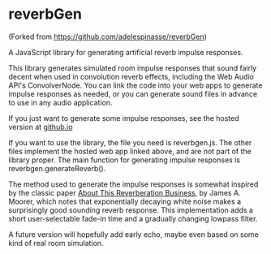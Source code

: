 reverbGen
=========

(Forked from https://github.com/adelespinasse/reverbGen)

A JavaScript library for generating artificial reverb impulse responses.

This library generates simulated room impulse responses that sound fairly decent when used in convolution reverb effects, including the Web Audio API's ConvolverNode. You can link the code into your web apps to generate impulse responses as needed, or you can generate sound files in advance to use in any audio application.

If you just want to generate some impulse responses, see the hosted
version at [github.io](../blob/gh-pages)

If you want to use the library, the file you need is reverbgen.js. The other files implement the hosted web app linked above, and are not part of the library proper. The main function for generating impulse responses is reverbgen.generateReverb().

The method used to generate the impulse responses is somewhat inspired by the classic paper [About This Reverberation Business](http://www.music.mcgill.ca/~gary/courses/papers/Moorer-Reverb-CMJ-1979.pdf), by James A. Moorer, which notes that exponentially decaying white noise makes a surprisingly good sounding reverb response. This implementation adds a short user-selectable fade-in time and a gradually changing lowpass filter.

A future version will hopefully add early echo, maybe even based on some kind of real room simulation.
